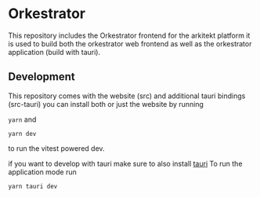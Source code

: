 # Orkestrator

This repository includes the Orkestrator frontend for the arkitekt platform
it is used to build both the orkestrator web frontend as well as the orkestrator
application (build with tauri).

## Development

This repository comes with the website (src) and additional tauri bindings (src-tauri)
you can install both or just the website by running

`yarn`
and

`yarn dev`

to run the vitest powered dev.

if you want to develop with tauri make sure to also install [tauri](https://tauri.app/)
To run the application mode run

`yarn tauri dev`
